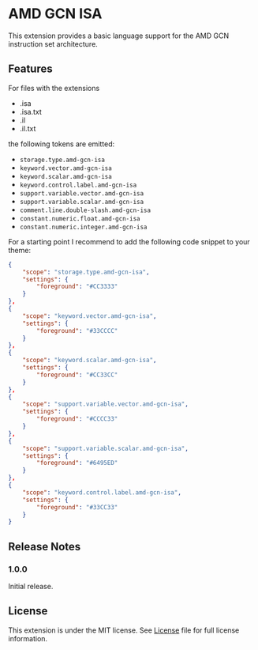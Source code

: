 # AMD GCN ISA

This extension provides a basic language support for the AMD GCN instruction set architecture.

## Features

For files with the extensions
- .isa
- .isa.txt
- .il
- .il.txt

the following tokens are emitted:
- `storage.type.amd-gcn-isa`
- `keyword.vector.amd-gcn-isa`
- `keyword.scalar.amd-gcn-isa`
- `keyword.control.label.amd-gcn-isa`
- `support.variable.vector.amd-gcn-isa`
- `support.variable.scalar.amd-gcn-isa`
- `comment.line.double-slash.amd-gcn-isa`
- `constant.numeric.float.amd-gcn-isa`
- `constant.numeric.integer.amd-gcn-isa`

For a starting point I recommend to add the following code snippet to your theme:

```json
{
    "scope": "storage.type.amd-gcn-isa",
    "settings": {
        "foreground": "#CC3333"
    }
},
{
    "scope": "keyword.vector.amd-gcn-isa",
    "settings": {
        "foreground": "#33CCCC"
    }
},
{
    "scope": "keyword.scalar.amd-gcn-isa",
    "settings": {
        "foreground": "#CC33CC"
    }
},
{
    "scope": "support.variable.vector.amd-gcn-isa",
    "settings": {
        "foreground": "#CCCC33"
    }
},
{
    "scope": "support.variable.scalar.amd-gcn-isa",
    "settings": {
        "foreground": "#6495ED"
    }
},
{
    "scope": "keyword.control.label.amd-gcn-isa",
    "settings": {
        "foreground": "#33CC33"
    }
}
```

## Release Notes

### 1.0.0
Initial release.

## License

This extension is under the MIT license. See [License](https://github.com/GPUOpen-Tools/vscode-extensions/blob/master/LICENSE) file for full license information.